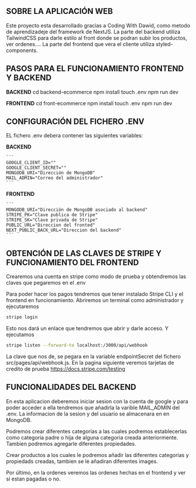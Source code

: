 SOBRE LA APLICACIÓN WEB
-------------------------
Este proyecto esta desarrollado gracias a Coding With Dawid, como metodo de aprendizadeje del framework de NextJS.
La parte del backend utiliza TailwindCSS para darle estilo al front donde se podran subir los productos, ver ordenes....
La parte del frontend que vera el cliente utiliza styled-components.

PASOS PARA EL FUNCIONAMIENTO FRONTEND Y BACKEND
-------------------------------
**BACKEND**
cd backend-ecommerce
npm install
touch .env
npm run dev

**FRONTEND**
cd front-ecommerce
npm install
touch .env
npm run dev


CONFIGURACIÓN DEL FICHERO .ENV
--------------------------------
EL fichero .env debera contener las siguientes variables:

**BACKEND**
<pre><code>```
GOOGLE_CLIENT_ID=""
GOOGLE_CLIENT_SECRET=""
MONGODB_URI="Dirección de MongoDB"
MAIL_ADMIN="Correo del administrador"
```</code></pre>

**FRONTEND**
<pre><code>```
MONGODB_URI="Dirección de MongoDB asociado al backend"
STRIPE_PK="Clave publica de Stripe"
STRIPE_SK="Clave privada de Stripe"
PUBLIC_URL="Direccion del fronted"
NEXT_PUBLIC_BACK_URL="Direccion del backend"
```</code></pre>

OBTENCIÓN DE LAS CLAVES DE STRIPE Y FUNCIONAMIENTO DEL FRONTEND
---------------------------------------------------
Crearemos una cuenta en stripe como modo de prueba y obtendremos las claves que pegaremos en el .env

Para poder hacer los pagos tendremos que tener instalado Stripe CLI y el frontend en funcionamiento. 
Abriremos un terminal como administrador y ejecutaremos 

```bash
stripe login
``` 

Esto nos dará un enlace que tendremos que abrir y darle acceso. Y ejecutamos

```bash
stripe listen --forward-to localhost:/3000/api/webhook
``` 

La clave que nos de, se pegara en la variable endpointSecret del fichero src/pages/api/webhook.js. En la pagina siguiente veremos tarjetas de credito de prueba https://docs.stripe.com/testing


FUNCIONALIDADES DEL BACKEND
------------------------------------
En esta aplicacion deberemos iniciar sesion con la cuenta de google y para poder acceder a ella tendremos que añadirla la varible MAIL_ADMIN del .env. La informacion de la sesion y del usuario se almacenara en en MongoDB.

Podremos crear diferentes categorias a las cuales podremos establecerlas como categoria padre o hija de alguna categoria creada anteriormente. Tambien podremos agregarle diferentes propiedades.

Crear productos a los cuales le podremos añadir las diferentes categorias y propiedads creadas, tambien se le añadiran diferentes images.

Por último, en la ordenes veremos las ordenes hechas en el frontend y ver si estan pagadas o no.
